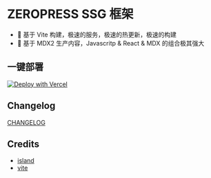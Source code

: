 # ZEROPRESS SSG 框架

- 🚀 基于 Vite 构建，极速的服务，极速的热更新，极速的构建
- 📝 基于 MDX2 生产内容，Javascritp & React & MDX 的组合极其强大

## 一键部署

[![Deploy with Vercel](https://vercel.com/button)](https://vercel.com/new/clone?repository-url=https%3A%2F%2Fgithub.com%2Fhouhongxu%2Fzeropress-typescript.git&project-name=zeropress&repository-name=zeropress&output-directory=dist)

## Changelog

[CHANGELOG](https://github.com/903040380/hhxpress/blob/master/packages/zeropress/CHANGELOG.md)

## Credits

- [island](https://github.com/sanyuan0704/island.js)
- [vite](https://github.com/vitejs/vite)
